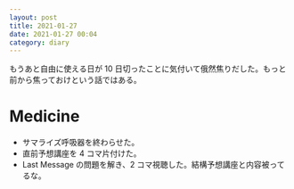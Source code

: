 ```yaml
---
layout: post
title: 2021-01-27
date: 2021-01-27 00:04
category: diary
---
```


もうあと自由に使える日が 10 日切ったことに気付いて俄然焦りだした。もっと前から焦っておけという話ではある。

# Medicine
- サマライズ呼吸器を終わらせた。
- 直前予想講座を 4 コマ片付けた。
- Last Message の問題を解き、2 コマ視聴した。結構予想講座と内容被ってるな。